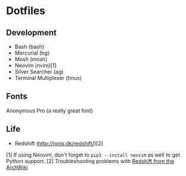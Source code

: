 # Dotfiles

## Development
* Bash (bash)
* Mercurial (hg)
* Mosh (mosh)
* Neovim (nvim)[1]
* Silver Searcher (ag)
* Terminal Multiplexer (tmux)

## Fonts
Anonymous Pro (a really great font)

## Life
* Redshift (http://jonls.dk/redshift/)[2]

[1] If using Neovim, don't forget to `pip3 --install neovim` as well to get Python support.
[2] Troubleshooting problems with [Redshift from the ArchWiki](https://wiki.archlinux.org/index.php/Redshift)
